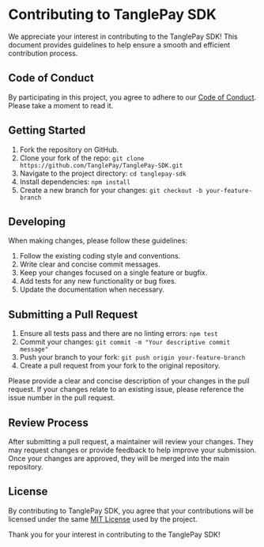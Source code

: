 # Contributing to TanglePay SDK

We appreciate your interest in contributing to the TanglePay SDK! This document provides guidelines to help ensure a smooth and efficient contribution process.

## Code of Conduct

By participating in this project, you agree to adhere to our [Code of Conduct](./CODE_OF_CONDUCT.md). Please take a moment to read it.

## Getting Started

1. Fork the repository on GitHub.
2. Clone your fork of the repo: `git clone https://github.com/TanglePay/TanglePay-SDK.git`
3. Navigate to the project directory: `cd tanglepay-sdk`
4. Install dependencies: `npm install`
5. Create a new branch for your changes: `git checkout -b your-feature-branch`

## Developing

When making changes, please follow these guidelines:

1. Follow the existing coding style and conventions.
2. Write clear and concise commit messages.
3. Keep your changes focused on a single feature or bugfix.
4. Add tests for any new functionality or bug fixes.
5. Update the documentation when necessary.

## Submitting a Pull Request

1. Ensure all tests pass and there are no linting errors: `npm test`
2. Commit your changes: `git commit -m "Your descriptive commit message"`
3. Push your branch to your fork: `git push origin your-feature-branch`
4. Create a pull request from your fork to the original repository.

Please provide a clear and concise description of your changes in the pull request. If your changes relate to an existing issue, please reference the issue number in the pull request.

## Review Process

After submitting a pull request, a maintainer will review your changes. They may request changes or provide feedback to help improve your submission. Once your changes are approved, they will be merged into the main repository.

## License

By contributing to TanglePay SDK, you agree that your contributions will be licensed under the same [MIT License](./LICENSE) used by the project.

Thank you for your interest in contributing to the TanglePay SDK!
